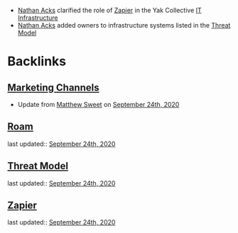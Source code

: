 - [Nathan Acks](<Nathan Acks.md>) clarified the role of [Zapier](<Zapier.md>) in the Yak Collective [IT Infrastructure](<IT Infrastructure.md>)
- [Nathan Acks](<Nathan Acks.md>) added owners to infrastructure systems listed in the [Threat Model](<Threat Model.md>)

# Backlinks
## [Marketing Channels](<Marketing Channels.md>)
- Update from [Matthew Sweet](<Matthew Sweet.md>) on [September 24th, 2020](<September 24th, 2020.md>)

## [Roam](<Roam.md>)
last updated:: [September 24th, 2020](<September 24th, 2020.md>)

## [Threat Model](<Threat Model.md>)
last updated:: [September 24th, 2020](<September 24th, 2020.md>)

## [Zapier](<Zapier.md>)
last updated:: [September 24th, 2020](<September 24th, 2020.md>)

